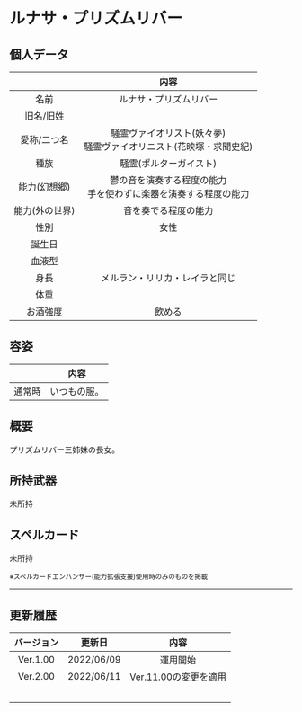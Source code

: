 # ルナサ・プリズムリバー

## 個人データ
||内容|
|:---:|:---:|
|名前|ルナサ・プリズムリバー|
|旧名/旧姓||
|愛称/二つ名|騒霊ヴァイオリスト(妖々夢)<br>騒霊ヴァイオリニスト(花映塚・求聞史紀)|
|種族|騒霊(ポルターガイスト)|
|能力(幻想郷)|鬱の音を演奏する程度の能力<br>手を使わずに楽器を演奏する程度の能力|
|能力(外の世界)|音を奏でる程度の能力|
|性別|女性|
|誕生日||
|血液型||
|身長|メルラン・リリカ・レイラと同じ|
|体重||
|お酒強度|飲める|

## 容姿
||内容|
|:---:|:---:|
|通常時|いつもの服。|

## 概要
プリズムリバー三姉妹の長女。

## 所持武器
未所持

## スペルカード
未所持

<sup>
※スペルカードエンハンサー(能力拡張支援)使用時のみのものを掲載
</sup>

***

## 更新履歴
|バージョン|更新日|内容|
|:---:|:---:|:---:|
|Ver.1.00|2022/06/09|運用開始|
|Ver.2.00|2022/06/11|Ver.11.00の変更を適用|
||||
||||
||||
||||
||||

